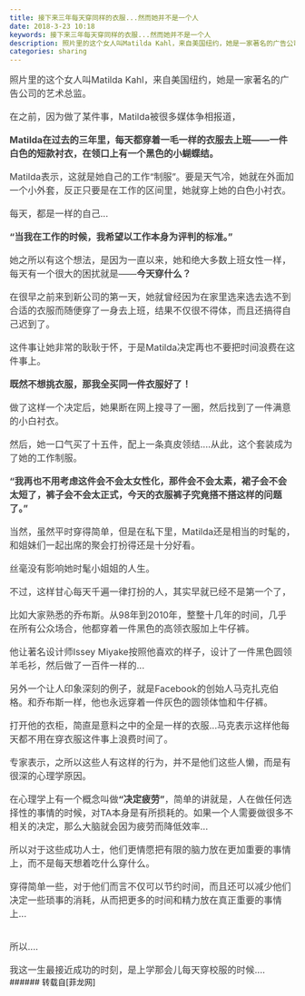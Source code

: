 ```yaml
---
title: 接下来三年每天穿同样的衣服...然而她并不是一个人
date: 2018-3-23 10:18
keywords: 接下来三年每天穿同样的衣服...然而她并不是一个人
description: 照片里的这个女人叫Matilda Kahl，来自美国纽约，她是一家著名的广告公司的艺术总监。在之前，因为做了某件事，Matilda被很多媒体争相报道，Matilda在过去的三年里，每天都穿着一毛一样的衣服去上班——一件白色的短款衬衣，在领口上有一个黑色的小蝴蝶结。Matilda表示，这就是她自己的工作“制服”。要是天气冷，她就在外面加一个小外套，反正只要是在工作的区间里，她就穿上她的白色小衬衣。每天，都是一样的自己...“当我在工作的时候，我希望以工作本身为评判的标准。”她之所以有这个想法，是因为一直以来，她和绝大多数上班女性一样，每天有一个很大的困扰就是——今天穿什么？在很早之前来到新公司的第一天，她就曾经因为在家里选来选去选不到合适的衣服而随便穿了一身去上班，结果不仅很不得体，而且还搞得自己迟到了。这件事让她非常的耿耿于怀，于是Matilda决定再也不要把时间浪费在这件事上。既然不想挑衣服，那我全买同一件衣服好了！做了这样一个决定后，她果断在网上搜寻了一圈，然后找到了一件满意的小白衬衣。然后，她一口气买了十五件，配上一条真皮领结....从此，这个套装成为了她的工作制服。“我再也不用考虑这件会不会太女性化，那件会不会太素，裙子会不会太短了，裤子会不会太正式，今天的衣服裤子究竟搭不搭这样的问题了。”当然，虽然平时穿得简单，但是在私下里，Matilda还是相当的时髦的，和姐妹们一起出席的聚会打扮得还是十分好看。丝毫没有影响她时髦小姐姐的人生。不过，这样甘心每天千遍一律打扮的人，其实早就已经不是第一个了，比如大家熟悉的乔布斯。从98年到2010年，整整十几年的时间，几乎在所有公众场合，他都穿着一件黑色的高领衣服加上牛仔裤。他让著名设计师Issey Miyake按照他喜欢的样子，设计了一件黑色圆领羊毛衫，然后做了一百件一样的...另外一个让人印象深刻的例子，就是Facebook的创始人马克扎克伯格。和乔布斯一样，他也永远穿着一件灰色的圆领体恤和牛仔裤。打开他的衣柜，简直是意料之中的全是一样的衣服...马克表示这样他每天都不用在穿衣服这件事上浪费时间了。专家表示，之所以这些人有这样的行为，并不是他们这些人懒，而是有很深的心理学原因。在心理学上有一个概念叫做“决定疲劳”，简单的讲就是，人在做任何选择性的事情的时候，对TA本身是有所损耗的。如果一个人需要做很多不相关的决定，那么大脑就会因为疲劳而降低效率...所以对于这些成功人士，他们更情愿把有限的脑力放在更加重要的事情上，而不是每天想着吃什么穿什么。穿得简单一些，对于他们而言不仅可以节约时间，而且还可以减少他们决定一些琐事的消耗，从而把更多的时间和精力放在真正重要的事情上...所以....我这一生最接近成功的时刻，是上学那会儿每天穿校服的时候....
categories: sharing
---
```

<td class="t_f" id="postmessage_1204146">

<div align="left"><font style="color:rgb(62, 62, 62)"><font face="&amp;quot;"><font style="font-size:16px">照片里的这个女人叫Matilda Kahl，来自美国纽约，她是一家著名的广告公司的艺术总监。</font></font></font></div><div align="left"><font style="color:rgb(62, 62, 62)"><font face="&amp;quot;"><font style="font-size:16px"><img alt="" border="0" class="zoom" data-cf-modified-7ba1367a5e6207cf93aa2ca0-="" file="https://mmbiz.qpic.cn/mmbiz_png/y7onsIXkdcgfQALdcDvmsKoiafibB1K79nVict7XibqicT9X9b163Hibib6leMZguaVCqqbFWRbemKzFWUrXsm4twnT5g/640?wx_fmt=png" id="aimg_SfvFZ" lazyloadthumb="1" onclick="" onmouseover="" src="https://mmbiz.qpic.cn/mmbiz_png/y7onsIXkdcgfQALdcDvmsKoiafibB1K79nVict7XibqicT9X9b163Hibib6leMZguaVCqqbFWRbemKzFWUrXsm4twnT5g/640?wx_fmt=png"/></font></font></font></div><br/>
<div align="left"><font style="color:rgb(62, 62, 62)"><font face="&amp;quot;"><font style="font-size:16px">在之前，因为做了某件事，Matilda被很多媒体争相报道，</font></font></font></div><br/>
<div align="left"><font style="color:rgb(62, 62, 62)"><font face="&amp;quot;"><font style="font-size:16px"><strong>Matilda在过去的三年里，每天都穿着一毛一样的衣服去上班——一件白色的短款衬衣，在领口上有一个黑色的小蝴蝶结。</strong></font></font></font></div><div align="left"><font style="color:rgb(62, 62, 62)"><font face="&amp;quot;"><font style="font-size:16px"><img alt="" border="0" class="zoom" data-cf-modified-7ba1367a5e6207cf93aa2ca0-="" file="https://mmbiz.qpic.cn/mmbiz_jpg/y7onsIXkdcgfQALdcDvmsKoiafibB1K79nec0fb64PABu9kWqLUAHticA4KYicXCwuEsZRBxywly0GDgxibmEt8ZC1w/640?wx_fmt=jpeg" id="aimg_Zs0n8" lazyloadthumb="1" onclick="" onmouseover="" src="https://mmbiz.qpic.cn/mmbiz_jpg/y7onsIXkdcgfQALdcDvmsKoiafibB1K79nec0fb64PABu9kWqLUAHticA4KYicXCwuEsZRBxywly0GDgxibmEt8ZC1w/640?wx_fmt=jpeg"/></font></font></font></div><br/>
<div align="left"><font style="color:rgb(62, 62, 62)"><font face="&amp;quot;"><font style="font-size:16px">Matilda表示，这就是她自己的工作“制服”。要是天气冷，她就在外面加一个小外套，反正只要是在工作的区间里，她就穿上她的白色小衬衣。</font></font></font></div><div align="left"><font style="color:rgb(62, 62, 62)"><font face="&amp;quot;"><font style="font-size:16px"><img alt="" border="0" class="zoom" data-cf-modified-7ba1367a5e6207cf93aa2ca0-="" file="https://mmbiz.qpic.cn/mmbiz_png/y7onsIXkdcgfQALdcDvmsKoiafibB1K79nC2njiae4g2QH2AkYXQG6L6sVdGHOOdVYibef0bL2o1jI4WgcpXiaAzn4g/640?wx_fmt=png" id="aimg_gyNyK" lazyloadthumb="1" onclick="" onmouseover="" src="https://mmbiz.qpic.cn/mmbiz_png/y7onsIXkdcgfQALdcDvmsKoiafibB1K79nC2njiae4g2QH2AkYXQG6L6sVdGHOOdVYibef0bL2o1jI4WgcpXiaAzn4g/640?wx_fmt=png"/></font></font></font></div><br/>
<div align="left"><font style="color:rgb(62, 62, 62)"><font face="&amp;quot;"><font style="font-size:16px">每天，都是一样的自己...</font></font></font></div><div align="left"><font style="color:rgb(62, 62, 62)"><font face="&amp;quot;"><font style="font-size:16px"><img alt="" border="0" class="zoom" data-cf-modified-7ba1367a5e6207cf93aa2ca0-="" file="https://mmbiz.qpic.cn/mmbiz_jpg/y7onsIXkdcgfQALdcDvmsKoiafibB1K79neeVWPAYUhDwz3WLrNrYTfhKJzIMbVQtE9BK5PLFuJNkQJa4qdEZqnA/640?wx_fmt=jpeg" id="aimg_CxQ80" lazyloadthumb="1" onclick="" onmouseover="" src="https://mmbiz.qpic.cn/mmbiz_jpg/y7onsIXkdcgfQALdcDvmsKoiafibB1K79neeVWPAYUhDwz3WLrNrYTfhKJzIMbVQtE9BK5PLFuJNkQJa4qdEZqnA/640?wx_fmt=jpeg"/></font></font></font></div><div align="left"><font style="color:rgb(62, 62, 62)"><font face="&amp;quot;"><font style="font-size:16px"><img alt="" border="0" class="zoom" data-cf-modified-7ba1367a5e6207cf93aa2ca0-="" file="https://mmbiz.qpic.cn/mmbiz_jpg/y7onsIXkdcgfQALdcDvmsKoiafibB1K79nlYd5qL289XxKVGlZne9lq5wnOcbgh8a6wGw1OHIrBsxdYc5sbK8tMg/640?wx_fmt=jpeg" id="aimg_ef26z" lazyloadthumb="1" onclick="" onmouseover="" src="https://mmbiz.qpic.cn/mmbiz_jpg/y7onsIXkdcgfQALdcDvmsKoiafibB1K79nlYd5qL289XxKVGlZne9lq5wnOcbgh8a6wGw1OHIrBsxdYc5sbK8tMg/640?wx_fmt=jpeg"/></font></font></font></div><br/>
<div align="left"><font style="color:rgb(62, 62, 62)"><font face="&amp;quot;"><font style="font-size:16px"><strong>“当我在工作的时候，我希望以工作本身为评判的标准。”</strong></font></font></font></div><div align="left"><font style="color:rgb(62, 62, 62)"><font face="&amp;quot;"><font style="font-size:16px"><img alt="" border="0" class="zoom" data-cf-modified-7ba1367a5e6207cf93aa2ca0-="" file="https://mmbiz.qpic.cn/mmbiz_png/y7onsIXkdcgfQALdcDvmsKoiafibB1K79ndKuLS9UichVlw3NuPETggib6jicYVZNPgDhib1mJztCHCYy0hkS9nNMbUg/640?wx_fmt=png" id="aimg_bvd3v" lazyloadthumb="1" onclick="" onmouseover="" src="https://mmbiz.qpic.cn/mmbiz_png/y7onsIXkdcgfQALdcDvmsKoiafibB1K79ndKuLS9UichVlw3NuPETggib6jicYVZNPgDhib1mJztCHCYy0hkS9nNMbUg/640?wx_fmt=png"/></font></font></font></div><br/>
<div align="left"><font style="color:rgb(62, 62, 62)"><font face="&amp;quot;"><font style="font-size:16px">她之所以有这个想法，是因为一直以来，她和绝大多数上班女性一样，每天有一个很大的困扰就是——<strong>今天穿什么？</strong></font></font></font></div><br/>
<div align="left"><font style="color:rgb(62, 62, 62)"><font face="&amp;quot;"><font style="font-size:16px">在很早之前来到新公司的第一天，她就曾经因为在家里选来选去选不到合适的衣服而随便穿了一身去上班，结果不仅很不得体，而且还搞得自己迟到了。</font></font></font></div><br/>
<div align="left"><font style="color:rgb(62, 62, 62)"><font face="&amp;quot;"><font style="font-size:16px">这件事让她非常的耿耿于怀，于是Matilda决定再也不要把时间浪费在这件事上。</font></font></font></div><br/>
<div align="left"><font style="color:rgb(62, 62, 62)"><font face="&amp;quot;"><font style="font-size:16px"><strong>既然不想挑衣服，那我全买同一件衣服好了！</strong></font></font></font></div><div align="left"><font style="color:rgb(62, 62, 62)"><font face="&amp;quot;"><font style="font-size:16px"><img alt="" border="0" class="zoom" data-cf-modified-7ba1367a5e6207cf93aa2ca0-="" file="https://mmbiz.qpic.cn/mmbiz_png/y7onsIXkdcgfQALdcDvmsKoiafibB1K79nibM7OTszFzGnibhzibyNVQyCX8VhhcIbdfzNAk1GwXe6VI9fZqjlrBsbQ/640?wx_fmt=png" id="aimg_rJE1J" lazyloadthumb="1" onclick="" onmouseover="" src="https://mmbiz.qpic.cn/mmbiz_png/y7onsIXkdcgfQALdcDvmsKoiafibB1K79nibM7OTszFzGnibhzibyNVQyCX8VhhcIbdfzNAk1GwXe6VI9fZqjlrBsbQ/640?wx_fmt=png"/></font></font></font></div><br/>
<div align="left"><font style="color:rgb(62, 62, 62)"><font face="&amp;quot;"><font style="font-size:16px">做了这样一个决定后，她果断在网上搜寻了一圈，然后找到了一件满意的小白衬衣。</font></font></font></div><br/>
<div align="left"><font style="color:rgb(62, 62, 62)"><font face="&amp;quot;"><font style="font-size:16px">然后，她一口气买了十五件，配上一条真皮领结....从此，这个套装成为了她的工作制服。</font></font></font></div><div align="left"><font style="color:rgb(62, 62, 62)"><font face="&amp;quot;"><font style="font-size:16px"><img alt="" border="0" class="zoom" data-cf-modified-7ba1367a5e6207cf93aa2ca0-="" file="https://mmbiz.qpic.cn/mmbiz_png/y7onsIXkdcgfQALdcDvmsKoiafibB1K79nQnf2H0uU9ExYyDSm1zME3GHTN57iav0D7VckUHx6k55Uic31wpuDMVYw/640?wx_fmt=png" id="aimg_B39sY" lazyloadthumb="1" onclick="" onmouseover="" src="https://mmbiz.qpic.cn/mmbiz_png/y7onsIXkdcgfQALdcDvmsKoiafibB1K79nQnf2H0uU9ExYyDSm1zME3GHTN57iav0D7VckUHx6k55Uic31wpuDMVYw/640?wx_fmt=png"/></font></font></font></div><br/>
<div align="left"><font style="color:rgb(62, 62, 62)"><font face="&amp;quot;"><font style="font-size:16px"><strong>“我再也不用考虑这件会不会太女性化，那件会不会太素，裙子会不会太短了，裤子会不会太正式，今天的衣服裤子究竟搭不搭这样的问题了。”</strong></font></font></font></div><div align="left"><font style="color:rgb(62, 62, 62)"><font face="&amp;quot;"><font style="font-size:16px"><img alt="" border="0" class="zoom" data-cf-modified-7ba1367a5e6207cf93aa2ca0-="" file="https://mmbiz.qpic.cn/mmbiz_png/y7onsIXkdcgfQALdcDvmsKoiafibB1K79ng42Dias7SkAzZFXMSMTfPVicwUfcic0SOHheS8cC8RbjdWY8d9TCxw6Gg/640?wx_fmt=png" id="aimg_pe8wI" lazyloadthumb="1" onclick="" onmouseover="" src="https://mmbiz.qpic.cn/mmbiz_png/y7onsIXkdcgfQALdcDvmsKoiafibB1K79ng42Dias7SkAzZFXMSMTfPVicwUfcic0SOHheS8cC8RbjdWY8d9TCxw6Gg/640?wx_fmt=png"/></font></font></font></div><div align="left"><font style="color:rgb(62, 62, 62)"><font face="&amp;quot;"><font style="font-size:16px"><img alt="" border="0" class="zoom" data-cf-modified-7ba1367a5e6207cf93aa2ca0-="" file="https://mmbiz.qpic.cn/mmbiz_png/y7onsIXkdcgfQALdcDvmsKoiafibB1K79n6eQicbdlUdGz3InaBJ0P0kaOXiaqeqzmyWM6t2dX0FIhrKHkSxHib5xIw/640?wx_fmt=png" id="aimg_Miggg" lazyloadthumb="1" onclick="" onmouseover="" src="https://mmbiz.qpic.cn/mmbiz_png/y7onsIXkdcgfQALdcDvmsKoiafibB1K79n6eQicbdlUdGz3InaBJ0P0kaOXiaqeqzmyWM6t2dX0FIhrKHkSxHib5xIw/640?wx_fmt=png"/></font></font></font></div><br/>
<div align="left"><font style="color:rgb(62, 62, 62)"><font face="&amp;quot;"><font style="font-size:16px">当然，虽然平时穿得简单，但是在私下里，Matilda还是相当的时髦的，和姐妹们一起出席的聚会打扮得还是十分好看。</font></font></font></div><br/>
<div align="left"><font style="color:rgb(62, 62, 62)"><font face="&amp;quot;"><font style="font-size:16px">丝毫没有影响她时髦小姐姐的人生。</font></font></font></div><div align="left"><font style="color:rgb(62, 62, 62)"><font face="&amp;quot;"><font style="font-size:16px"><img alt="" border="0" class="zoom" data-cf-modified-7ba1367a5e6207cf93aa2ca0-="" file="https://mmbiz.qpic.cn/mmbiz_png/y7onsIXkdcgfQALdcDvmsKoiafibB1K79nQY9YHmA8qqJWsHicQ9jiba5OL6QRZ0zZZTUia1qc0Fbias6NmjQuo98scg/640?wx_fmt=png" id="aimg_QK2Lu" lazyloadthumb="1" onclick="" onmouseover="" src="https://mmbiz.qpic.cn/mmbiz_png/y7onsIXkdcgfQALdcDvmsKoiafibB1K79nQY9YHmA8qqJWsHicQ9jiba5OL6QRZ0zZZTUia1qc0Fbias6NmjQuo98scg/640?wx_fmt=png"/></font></font></font></div><div align="left"><font style="color:rgb(62, 62, 62)"><font face="&amp;quot;"><font style="font-size:16px"><img alt="" border="0" class="zoom" data-cf-modified-7ba1367a5e6207cf93aa2ca0-="" file="https://mmbiz.qpic.cn/mmbiz_png/y7onsIXkdcgfQALdcDvmsKoiafibB1K79nEOiaxF00S8A8hzOxfePs4t5ccQFlv9YMb1Ch5dx0ibFbicj13C46bQp9g/640?wx_fmt=png" id="aimg_NPr3G" lazyloadthumb="1" onclick="" onmouseover="" src="https://mmbiz.qpic.cn/mmbiz_png/y7onsIXkdcgfQALdcDvmsKoiafibB1K79nEOiaxF00S8A8hzOxfePs4t5ccQFlv9YMb1Ch5dx0ibFbicj13C46bQp9g/640?wx_fmt=png"/></font></font></font></div><div align="left"><font style="color:rgb(62, 62, 62)"><font face="&amp;quot;"><font style="font-size:16px"><img alt="" border="0" class="zoom" data-cf-modified-7ba1367a5e6207cf93aa2ca0-="" file="https://mmbiz.qpic.cn/mmbiz_png/y7onsIXkdcgfQALdcDvmsKoiafibB1K79nkSCvoUvthhE3s3BbiaBoNb7JSpepHticicx7RibibSqQDqeSwfbJS2tfBicw/640?wx_fmt=png" id="aimg_K947W" lazyloadthumb="1" onclick="" onmouseover="" src="https://mmbiz.qpic.cn/mmbiz_png/y7onsIXkdcgfQALdcDvmsKoiafibB1K79nkSCvoUvthhE3s3BbiaBoNb7JSpepHticicx7RibibSqQDqeSwfbJS2tfBicw/640?wx_fmt=png"/></font></font></font></div><br/>
<div align="left"><font style="color:rgb(62, 62, 62)"><font face="&amp;quot;"><font style="font-size:16px">不过，这样甘心每天千遍一律打扮的人，其实早就已经不是第一个了，</font></font></font></div><br/>
<div align="left"><font style="color:rgb(62, 62, 62)"><font face="&amp;quot;"><font style="font-size:16px">比如大家熟悉的乔布斯。从98年到2010年，整整十几年的时间，几乎在所有公众场合，他都穿着一件黑色的高领衣服加上牛仔裤。</font></font></font></div><div align="left"><font style="color:rgb(62, 62, 62)"><font face="&amp;quot;"><font style="font-size:16px"><img alt="" border="0" class="zoom" data-cf-modified-7ba1367a5e6207cf93aa2ca0-="" file="https://mmbiz.qpic.cn/mmbiz_jpg/y7onsIXkdcgfQALdcDvmsKoiafibB1K79nq9xXueLmtX5NjicDIib6BSzmgicoTLoElJUQGrwibkOK130yByPRBGC0Jw/640?wx_fmt=jpeg" id="aimg_xtFPK" lazyloadthumb="1" onclick="" onmouseover="" src="https://mmbiz.qpic.cn/mmbiz_jpg/y7onsIXkdcgfQALdcDvmsKoiafibB1K79nq9xXueLmtX5NjicDIib6BSzmgicoTLoElJUQGrwibkOK130yByPRBGC0Jw/640?wx_fmt=jpeg"/></font></font></font></div><br/>
<div align="left"><font style="color:rgb(62, 62, 62)"><font face="&amp;quot;"><font style="font-size:16px">他让著名设计师Issey Miyake按照他喜欢的样子，设计了一件黑色圆领羊毛衫，然后做了一百件一样的...</font></font></font></div><div align="left"><font style="color:rgb(62, 62, 62)"><font face="&amp;quot;"><font style="font-size:16px"><img alt="" border="0" class="zoom" data-cf-modified-7ba1367a5e6207cf93aa2ca0-="" file="https://mmbiz.qpic.cn/mmbiz_jpg/y7onsIXkdcgfQALdcDvmsKoiafibB1K79nkVZ8HaRrbII7xxyORuJ0HZEDnOglSgexmdsfkwPEfZPmrPUl21N1dA/640?wx_fmt=jpeg" id="aimg_jeze8" lazyloadthumb="1" onclick="" onmouseover="" src="https://mmbiz.qpic.cn/mmbiz_jpg/y7onsIXkdcgfQALdcDvmsKoiafibB1K79nkVZ8HaRrbII7xxyORuJ0HZEDnOglSgexmdsfkwPEfZPmrPUl21N1dA/640?wx_fmt=jpeg"/></font></font></font></div><div align="left"><font style="color:rgb(62, 62, 62)"><font face="&amp;quot;"><font style="font-size:16px"><img alt="" border="0" class="zoom" data-cf-modified-7ba1367a5e6207cf93aa2ca0-="" file="https://mmbiz.qpic.cn/mmbiz_jpg/y7onsIXkdcgfQALdcDvmsKoiafibB1K79nUiciaJ1MXm80n5jNdQJR4Ha3B1WXmmn5xEotLrROMN6iajcWD4CAynibMA/640?wx_fmt=jpeg" id="aimg_ZyzZU" lazyloadthumb="1" onclick="" onmouseover="" src="https://mmbiz.qpic.cn/mmbiz_jpg/y7onsIXkdcgfQALdcDvmsKoiafibB1K79nUiciaJ1MXm80n5jNdQJR4Ha3B1WXmmn5xEotLrROMN6iajcWD4CAynibMA/640?wx_fmt=jpeg"/></font></font></font></div><br/>
<div align="left"><font style="color:rgb(62, 62, 62)"><font face="&amp;quot;"><font style="font-size:16px">另外一个让人印象深刻的例子，就是Facebook的创始人马克扎克伯格。和乔布斯一样，他也永远穿着一件灰色的圆领体恤和牛仔裤。</font></font></font></div><div align="left"><font style="color:rgb(62, 62, 62)"><font face="&amp;quot;"><font style="font-size:16px"><img alt="" border="0" class="zoom" data-cf-modified-7ba1367a5e6207cf93aa2ca0-="" file="https://mmbiz.qpic.cn/mmbiz_png/y7onsIXkdcgfQALdcDvmsKoiafibB1K79nlHsYxx1yuej9JW9TaHflLxjZbd2u3IxpnWbXQUOHfqrI09fX447orQ/640?wx_fmt=png" id="aimg_u7776" lazyloadthumb="1" onclick="" onmouseover="" src="https://mmbiz.qpic.cn/mmbiz_png/y7onsIXkdcgfQALdcDvmsKoiafibB1K79nlHsYxx1yuej9JW9TaHflLxjZbd2u3IxpnWbXQUOHfqrI09fX447orQ/640?wx_fmt=png"/></font></font></font></div><div align="left"><font style="color:rgb(62, 62, 62)"><font face="&amp;quot;"><font style="font-size:16px"><img alt="" border="0" class="zoom" data-cf-modified-7ba1367a5e6207cf93aa2ca0-="" file="https://mmbiz.qpic.cn/mmbiz_jpg/y7onsIXkdcgfQALdcDvmsKoiafibB1K79nUGOFUcuTeNlVNSqIgZVDwSltDPdMhyceqQA5O5ZfjA6R3hVEuAfJ5Q/640?wx_fmt=jpeg" id="aimg_KDmd7" lazyloadthumb="1" onclick="" onmouseover="" src="https://mmbiz.qpic.cn/mmbiz_jpg/y7onsIXkdcgfQALdcDvmsKoiafibB1K79nUGOFUcuTeNlVNSqIgZVDwSltDPdMhyceqQA5O5ZfjA6R3hVEuAfJ5Q/640?wx_fmt=jpeg"/></font></font></font></div><div align="left"><font style="color:rgb(62, 62, 62)"><font face="&amp;quot;"><font style="font-size:16px"><img alt="" border="0" class="zoom" data-cf-modified-7ba1367a5e6207cf93aa2ca0-="" file="https://mmbiz.qpic.cn/mmbiz_png/y7onsIXkdcgfQALdcDvmsKoiafibB1K79nCkyzLKGOl9qEBVfW9SFwN8oPxicLCd3gx18H4FicLb7RZcwXBHBVwZ3Q/640?wx_fmt=png" id="aimg_M8Qe2" lazyloadthumb="1" onclick="" onmouseover="" src="https://mmbiz.qpic.cn/mmbiz_png/y7onsIXkdcgfQALdcDvmsKoiafibB1K79nCkyzLKGOl9qEBVfW9SFwN8oPxicLCd3gx18H4FicLb7RZcwXBHBVwZ3Q/640?wx_fmt=png"/></font></font></font></div><br/>
<div align="left"><font style="color:rgb(62, 62, 62)"><font face="&amp;quot;"><font style="font-size:16px">打开他的衣柜，简直是意料之中的全是一样的衣服...马克表示这样他每天都不用在穿衣服这件事上浪费时间了。</font></font></font></div><div align="left"><font style="color:rgb(62, 62, 62)"><font face="&amp;quot;"><font style="font-size:16px"><img alt="" border="0" class="zoom" data-cf-modified-7ba1367a5e6207cf93aa2ca0-="" file="https://mmbiz.qpic.cn/mmbiz_jpg/y7onsIXkdcgfQALdcDvmsKoiafibB1K79nmbSpzOpu3jPfsEuvrVC2YekknxJLcI43R5fpAHGYuQibKqCTHPAFq6Q/640?wx_fmt=jpeg" id="aimg_cZyHR" lazyloadthumb="1" onclick="" onmouseover="" src="https://mmbiz.qpic.cn/mmbiz_jpg/y7onsIXkdcgfQALdcDvmsKoiafibB1K79nmbSpzOpu3jPfsEuvrVC2YekknxJLcI43R5fpAHGYuQibKqCTHPAFq6Q/640?wx_fmt=jpeg"/></font></font></font></div><br/>
<div align="left"><font style="color:rgb(62, 62, 62)"><font face="&amp;quot;"><font style="font-size:16px">专家表示，之所以这些人有这样的行为，并不是他们这些人懒，而是有很深的心理学原因。</font></font></font></div><br/>
<div align="left"><font style="color:rgb(62, 62, 62)"><font face="&amp;quot;"><font style="font-size:16px">在心理学上有一个概念叫做<strong>“决定疲劳”</strong>，简单的讲就是，人在做任何选择性的事情的时候，对TA本身是有所损耗的。如果一个人需要做很多不相关的决定，那么大脑就会因为疲劳而降低效率...</font></font></font></div><br/>
<div align="left"><font style="color:rgb(62, 62, 62)"><font face="&amp;quot;"><font style="font-size:16px">所以对于这些成功人士，他们更情愿把有限的脑力放在更加重要的事情上，而不是每天想着吃什么穿什么。</font></font></font></div><br/>
<div align="left"><font style="color:rgb(62, 62, 62)"><font face="&amp;quot;"><font style="font-size:16px">穿得简单一些，对于他们而言不仅可以节约时间，而且还可以减少他们决定一些琐事的消耗，从而把更多的时间和精力放在真正重要的事情上...</font></font></font></div><br/>
<div align="left"><font style="color:rgb(62, 62, 62)"><font face="&amp;quot"><font style="font-size:16px"><img alt="" border="0" class="zoom" data-cf-modified-7ba1367a5e6207cf93aa2ca0-="" file="https://mmbiz.qpic.cn/mmbiz_jpg/y7onsIXkdcgfQALdcDvmsKoiafibB1K79nic39a2dicqdLkxGjicfrKsfsZiasg13LL9onWrEiaPOdpjf2zzJZaBziclrw/640?wx_fmt=jpeg" id="aimg_FY40d" lazyloadthumb="1" onclick="" onmouseover="" src="https://mmbiz.qpic.cn/mmbiz_jpg/y7onsIXkdcgfQALdcDvmsKoiafibB1K79nic39a2dicqdLkxGjicfrKsfsZiasg13LL9onWrEiaPOdpjf2zzJZaBziclrw/640?wx_fmt=jpeg"/></font></font></font></div><br/>
<div align="left"><font style="color:rgb(62, 62, 62)"><font face="&amp;quot"><font style="font-size:16px">所以....</font></font></font></div><br/>
<div align="left"><font style="color:rgb(62, 62, 62)"><font face="&amp;quot"><font style="font-size:16px">我这一生最接近成功的时刻，是上学那会儿每天穿校服的时候....</font></font></font></div></td>
###### 转载自[菲龙网]